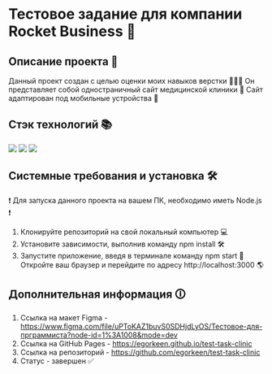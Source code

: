 # Тестовое задание для компании Rocket Business 🚀

## Описание проекта 📝

Данный проект создан с целью оценки моих навыков верстки 👨🏼‍💻 
Он представляет собой одностраничный сайт медицинской клиники 🏥
Сайт адаптирован под мобильные устройства 📱

## Стэк технологий 📚

<img src="https://img.shields.io/badge/HTML5-E34F26?style=for-the-badge&logo=html5&logoColor=white"/> <img src="https://img.shields.io/badge/SASS-CC6699?style=for-the-badge&logo=sass&logoColor=white"/>
<img src="https://img.shields.io/badge/JavaScript-F7DF1E?style=for-the-badge&logo=javascript&logoColor=white"/>

## Системные требования и установка 🛠️

❗ Для запуска данного проекта на вашем ПК, необходимо иметь Node.js ❗

1. Клонируйте репозиторий на свой локальный компьютер 💻
2. Установите зависимости, выполнив команду npm install 🛠️
3. Запустите приложение, введя в терминале команду npm start 🏁
Откройте ваш браузер и перейдите по адресу http://localhost:3000 🌎


## Дополнительная информация 🛈

1. Ссылка на макет Figma - https://www.figma.com/file/uPToKAZ1buvS0SDHjdLyOS/Тестовое-для-прграммиста?node-id=1%3A1008&mode=dev
2. Ссылка на GitHub Pages - https://egorkeen.github.io/test-task-clinic
3. Ссылка на репозиторий - https://github.com/egorkeen/test-task-clinic
4. Статус - завершен ✅
